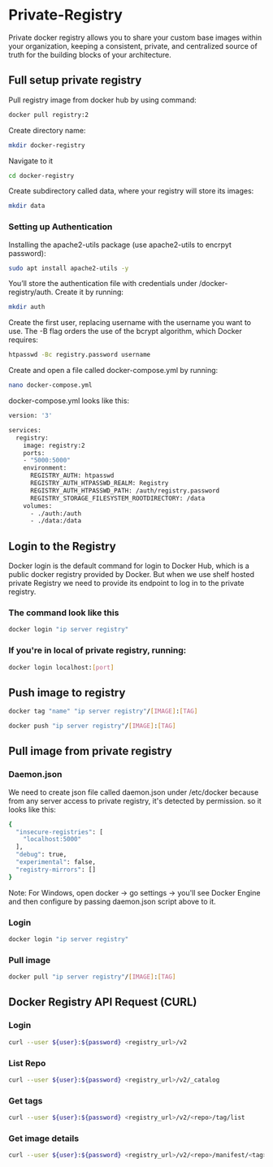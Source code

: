 # Private-Registry

Private docker registry allows you to share your custom base images within your organization, keeping a consistent, private, and centralized source of truth for the building blocks of your architecture.

## Full setup private registry

Pull registry image from docker hub by using command:
```sh
docker pull registry:2
```
Create directory name:
```sh
mkdir docker-registry
```
Navigate to it
```sh
cd docker-registry
```
Create subdirectory called data, where your registry will store its images:
```sh
mkdir data
```
### Setting up Authentication

Installing the apache2-utils package (use apache2-utils to encrpyt password):
```sh
sudo apt install apache2-utils -y
```
You’ll store the authentication file with credentials under /docker-registry/auth. Create it by running:
```sh
mkdir auth
```
Create the first user, replacing username with the username you want to use. The -B flag orders the use of the bcrypt algorithm, which Docker requires:
```sh
htpasswd -Bc registry.password username
```

Create and open a file called docker-compose.yml by running:
```sh
nano docker-compose.yml
```
docker-compose.yml looks like this:
```sh
version: '3'

services:
  registry:
    image: registry:2
    ports:
    - "5000:5000"
    environment:
      REGISTRY_AUTH: htpasswd
      REGISTRY_AUTH_HTPASSWD_REALM: Registry
      REGISTRY_AUTH_HTPASSWD_PATH: /auth/registry.password
      REGISTRY_STORAGE_FILESYSTEM_ROOTDIRECTORY: /data
    volumes:
      - ./auth:/auth
      - ./data:/data
 ```
## Login to the Registry

Docker login is the default command for login to Docker Hub, which is a public docker registry provided by Docker.
But when we use shelf hosted private Registry we need to provide its endpoint to log in to the private registry.
### The command look like this 
```sh
docker login "ip server registry" 
```
### If you're in local of private registry, running:
```sh
docker login localhost:[port]
```
## Push image to registry
```sh
docker tag "name" "ip server registry"/[IMAGE]:[TAG]
```
```sh
docker push "ip server registry"/[IMAGE]:[TAG]
```
## Pull image from private registry
### Daemon.json
We need to create json file called daemon.json under /etc/docker because from any server access to private registry, it's detected by permission. so it looks like this:
```sh
{
  "insecure-registries": [
    "localhost:5000"
  ],
  "debug": true,
  "experimental": false,
  "registry-mirrors": []
}
```
Note: For Windows, open docker -> go settings -> you'll see Docker Engine and then configure by passing daemon.json script above to it.
### Login
```sh
docker login "ip server registry"
```
### Pull image
```sh
docker pull "ip server registry"/[IMAGE]:[TAG]
```
## Docker Registry API Request (CURL)
### Login
```sh
curl --user ${user}:${password} <registry_url>/v2
```
### List Repo
```sh
curl --user ${user}:${password} <registry_url>/v2/_catalog
```
### Get tags
```sh
curl --user ${user}:${password} <registry_url>/v2/<repo>/tag/list
```
### Get image details
```sh
curl --user ${user}:${password} <registry_url>/v2/<repo>/manifest/<tag>
```

    
